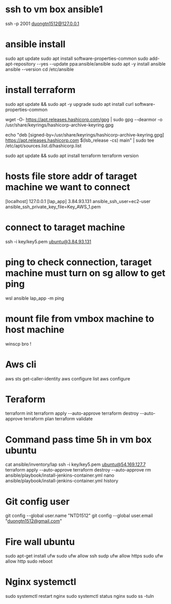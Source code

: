 # ssh to vm box ansible1
ssh -p 2001 duongtn1512@127.0.0.1 

# ansible install
sudo apt update 
sudo apt install software-properties-common 
sudo add-apt-repository --yes --update ppa:ansible/ansible 
sudo apt -y install ansible
ansible --version
cd /etc/ansible

# install terraform
sudo apt update && sudo apt -y upgrade 
sudo apt install curl software-properties-common 

wget -O- https://apt.releases.hashicorp.com/gpg | sudo gpg --dearmor -o /usr/share/keyrings/hashicorp-archive-keyring.gpg 

echo "deb [signed-by=/usr/share/keyrings/hashicorp-archive-keyring.gpg] https://apt.releases.hashicorp.com $(lsb_release -cs) main" | sudo tee /etc/apt/sources.list.d/hashicorp.list 

sudo apt update && sudo apt install terraform 
terraform version 

# hosts file store addr of taraget machine we want to connect
[localhost] 
127.0.0.1 
[lap_app]
3.84.93.131 ansible_ssh_user=ec2-user ansible_ssh_private_key_file=Key_AWS_1.pem

# connect to taraget machine
ssh -i key/key5.pem ubuntu@3.84.93.131

# ping to check connection, taraget machine must turn on sg allow to get ping
wsl ansible lap_app -m ping 

# mount file from vmbox machine to host machine
winscp bro !

# Aws cli
aws sts get-caller-identity
aws configure list
aws configure 

# Teraform
terraform init
terraform apply --auto-approve
terraform destroy --auto-approve
terraform plan
terraform validate

# Command pass time 5h in vm box ubuntu
cat ansible/inventory/lap
ssh -i key/key5.pem ubuntu@54.169.127.7
terraform apply --auto-approve
terraform destroy --auto-approve
rm ansible/playbook/install-jenkins-container.yml
nano ansible/playbook/install-jenkins-container.yml
history

# Git config user
git config --global user.name "NTD1512"
git config --global user.email "duongtn1512@gmail.com"

# Fire wall ubuntu
sudo apt-get install ufw
sudo ufw allow ssh
sudp ufw allow https
sudo ufw allow http
sudo reboot

# Nginx systemctl
sudo systemctl restart nginx
sudo systemctl status nginx
sudo ss -tuln 


